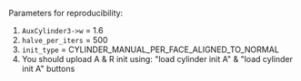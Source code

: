 Parameters for reproducibility:
1. `AuxCylinder3->w` = 1.6
1. `halve_per_iters` = 500
1. `init_type` = CYLINDER_MANUAL_PER_FACE_ALIGNED_TO_NORMAL
1. You should upload A & R init using: "load cylinder init A" & "load cylinder init A" buttons
